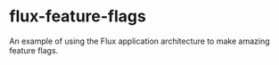 # flux-feature-flags

An example of using the Flux application architecture to make amazing feature flags.
